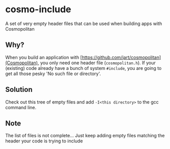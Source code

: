 # cosmo-include
A set of very empty header files that can be used when building apps with Cosmopolitan

## Why?
When you build an application with [https://github.com/jart/cosmopolitan](Cosmopolitan), you only need one header file (`cosmopolitan.h`). 
If your (existing) code already have a bunch of system `#include`, you are going to get all those pesky 'No such file or directory'.

## Solution
Check out this tree of empty files and add `-I<this directory>` to the gcc command line.

## Note
The list of files is not complete... Just keep adding empty files matching the header your code is trying to include
